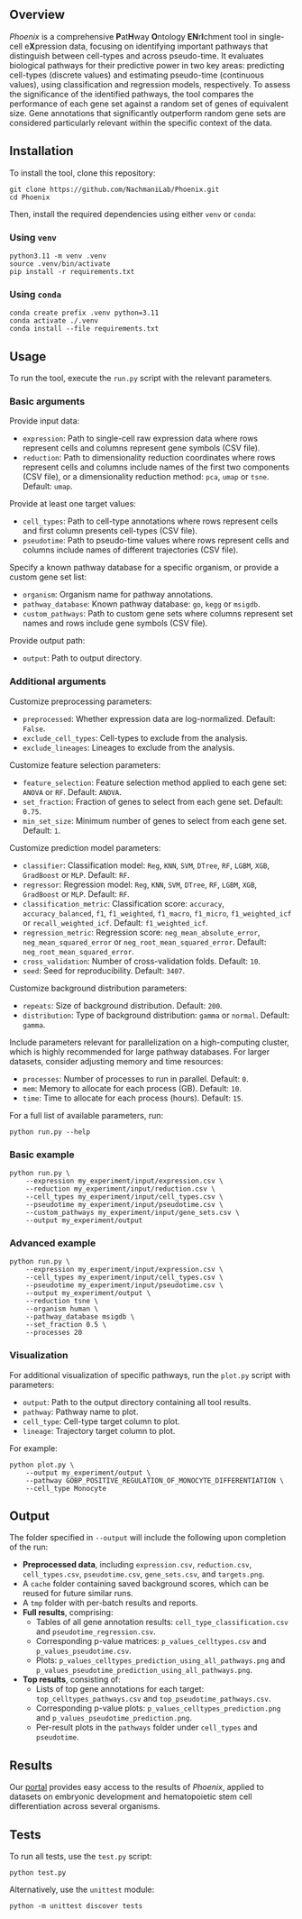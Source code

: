 ## Overview

*Phoenix* is a comprehensive **P**at**H**way **O**ntology **EN**r**I**chment tool in single-cell e**X**pression data, focusing on identifying important pathways that distinguish between cell-types and across pseudo-time.
It evaluates biological pathways for their predictive power in two key areas: predicting cell-types (discrete values) and estimating pseudo-time (continuous values), using classification and regression models, respectively.
To assess the significance of the identified pathways, the tool compares the performance of each gene set against a random set of genes of equivalent size.
Gene annotations that significantly outperform random gene sets are considered particularly relevant within the specific context of the data.


## Installation

To install the tool, clone this repository:

```
git clone https://github.com/NachmaniLab/Phoenix.git
cd Phoenix
```

Then, install the required dependencies using either `venv` or `conda`:

### Using `venv`

```
python3.11 -m venv .venv
source .venv/bin/activate
pip install -r requirements.txt
```

### Using `conda`

```
conda create prefix .venv python=3.11
conda activate ./.venv
conda install --file requirements.txt
```


## Usage

To run the tool, execute the `run.py` script with the relevant parameters.

### Basic arguments

Provide input data:

* `expression`: Path to single-cell raw expression data where rows represent cells and columns represent gene symbols (CSV file).
* `reduction`: Path to dimensionality reduction coordinates where rows represent cells and columns include names of the first two components (CSV file), or a dimensionality reduction method: `pca`, `umap` or `tsne`. Default: `umap`.

Provide at least one target values:

* `cell_types`: Path to cell-type annotations where rows represent cells and first column presents cell-types (CSV file).
* `pseudotime`: Path to pseudo-time values where rows represent cells and columns include names of different trajectories (CSV file).

Specify a known pathway database for a specific organism, or provide a custom gene set list:

* `organism`: Organism name for pathway annotations.
* `pathway_database`: Known pathway database: `go`, `kegg` or `msigdb`.
* `custom_pathways`: Path to custom gene sets where columns represent set names and rows include gene symbols (CSV file).

Provide output path:

* `output`: Path to output directory.

### Additional arguments

Customize preprocessing parameters:

* `preprocessed`: Whether expression data are log-normalized. Default: `False`.
* `exclude_cell_types`: Cell-types to exclude from the analysis.
* `exclude_lineages`: Lineages to exclude from the analysis.

Customize feature selection parameters:

* `feature_selection`: Feature selection method applied to each gene set: `ANOVA` or `RF`. Default: `ANOVA`.
* `set_fraction`: Fraction of genes to select from each gene set. Default: `0.75`.
* `min_set_size`: Minimum number of genes to select from each gene set. Default: `1`.

Customize prediction model parameters:

* `classifier`: Classification model: `Reg`, `KNN`, `SVM`, `DTree`, `RF`, `LGBM`, `XGB`, `GradBoost` or `MLP`. Default: `RF`.
* `regressor`: Regression model: `Reg`, `KNN`, `SVM`, `DTree`, `RF`, `LGBM`, `XGB`, `GradBoost` or `MLP`. Default: `RF`.
* `classification_metric`: Classification score: `accuracy`, `accuracy_balanced`, `f1`, `f1_weighted`, `f1_macro`, `f1_micro`, `f1_weighted_icf` or `recall_weighted_icf`. Default: `f1_weighted_icf`.
* `regression_metric`: Regression score: `neg_mean_absolute_error`, `neg_mean_squared_error` or `neg_root_mean_squared_error`. Default: `neg_root_mean_squared_error`.
* `cross_validation`: Number of cross-validation folds. Default: `10`.
* `seed`: Seed for reproducibility. Default: `3407`.

Customize background distribution parameters:

* `repeats`: Size of background distribution. Default: `200`.
* `distribution`: Type of background distribution: `gamma` or `normal`. Default: `gamma`.

Include parameters relevant for parallelization on a high-computing cluster, which is highly recommended for large pathway databases. For larger datasets, consider adjusting memory and time resources: 

* `processes`: Number of processes to run in parallel. Default: `0`.
* `mem`: Memory to allocate for each process (GB). Default: `10`.
* `time`: Time to allocate for each process (hours). Default: `15`.

For a full list of available parameters, run:

```
python run.py --help
```

### Basic example

```
python run.py \
    --expression my_experiment/input/expression.csv \
    --reduction my_experiment/input/reduction.csv \
    --cell_types my_experiment/input/cell_types.csv \
    --pseudotime my_experiment/input/pseudotime.csv \
    --custom_pathways my_experiment/input/gene_sets.csv \
    --output my_experiment/output
```

### Advanced example

```
python run.py \
    --expression my_experiment/input/expression.csv \
    --cell_types my_experiment/input/cell_types.csv \
    --pseudotime my_experiment/input/pseudotime.csv \
    --output my_experiment/output \
    --reduction tsne \
    --organism human \
    --pathway_database msigdb \
    --set_fraction 0.5 \
    --processes 20
```

### Visualization

For additional visualization of specific pathways, run the `plot.py` script with parameters:

* `output`: Path to the output directory containing all tool results.
* `pathway`: Pathway name to plot.
* `cell_type`: Cell-type target column to plot.
* `lineage`: Trajectory target column to plot.

For example:

```
python plot.py \
    --output my_experiment/output \
    --pathway GOBP_POSITIVE_REGULATION_OF_MONOCYTE_DIFFERENTIATION \
    --cell_type Monocyte
```


## Output

The folder specified in `--output` will include the following upon completion of the run:

* **Preprocessed data**, including `expression.csv`, `reduction.csv`,   `cell_types.csv`, `pseudotime.csv`, `gene_sets.csv`, and `targets.png`.
* A `cache` folder containing saved background scores, which can be reused for future similar runs.
* A `tmp` folder with per-batch results and reports.
* **Full results**, comprising:
    * Tables of all gene annotation results: `cell_type_classification.csv` and `pseudotime_regression.csv`.
    * Corresponding p-value matrices: `p_values_celltypes.csv` and `p_values_pseudotime.csv`.
    * Plots: `p_values_celltypes_prediction_using_all_pathways.png` and `p_values_pseudotime_prediction_using_all_pathways.png`.
* **Top results**, consisting of:
    * Lists of top gene annotations for each target: `top_celltypes_pathways.csv` and `top_pseudotime_pathways.csv`.
    * Corresponding p-value plots: `p_values_celltypes_prediction.png` and `p_values_pseudotime_prediction.png`.
    * Per-result plots in the `pathways` folder under `cell_types` and `pseudotime`.


## Results

Our [portal](https://nachmanilab.shinyapps.io/phoenix_results) provides easy access to the results of *Phoenix*, applied to datasets on embryonic development and hematopoietic stem cell differentiation across several organisms.


## Tests

To run all tests, use the `test.py` script:

```
python test.py
```

Alternatively, use the `unittest` module:

```
python -m unittest discover tests
```


